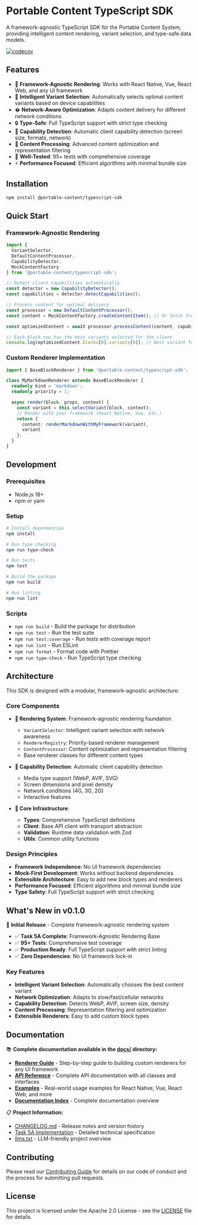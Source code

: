 # Portable Content TypeScript SDK

A framework-agnostic TypeScript SDK for the Portable Content System, providing intelligent content rendering, variant selection, and type-safe data models.

[![codecov](https://codecov.io/gh/portable-content/typescript-sdk/graph/badge.svg?token=kny2WCQvHx)](https://codecov.io/gh/portable-content/typescript-sdk)

## Features

- 🎨 **Framework-Agnostic Rendering**: Works with React Native, Vue, React Web, and any UI framework
- 🧠 **Intelligent Variant Selection**: Automatically selects optimal content variants based on device capabilities
- � **Network-Aware Optimization**: Adapts content delivery for different network conditions
- 🔒 **Type-Safe**: Full TypeScript support with strict type checking
- 📱 **Capability Detection**: Automatic client capability detection (screen size, formats, network)
- 🎯 **Content Processing**: Advanced content optimization and representation filtering
- 🧪 **Well-Tested**: 95+ tests with comprehensive coverage
- ⚡ **Performance Focused**: Efficient algorithms with minimal bundle size

## Installation

```bash
npm install @portable-content/typescript-sdk
```

## Quick Start

### Framework-Agnostic Rendering

```typescript
import {
  VariantSelector,
  DefaultContentProcessor,
  CapabilityDetector,
  MockContentFactory
} from '@portable-content/typescript-sdk';

// Detect client capabilities automatically
const detector = new CapabilityDetector();
const capabilities = detector.detectCapabilities();

// Process content for optimal delivery
const processor = new DefaultContentProcessor();
const content = MockContentFactory.createContentItem(); // Or fetch from your API

const optimizedContent = await processor.processContent(content, capabilities);

// Each block now has the best variants selected for the client
console.log(optimizedContent.blocks[0].variants[0]); // Best variant for this client
```

### Custom Renderer Implementation

```typescript
import { BaseBlockRenderer } from '@portable-content/typescript-sdk';

class MyMarkdownRenderer extends BaseBlockRenderer {
  readonly kind = 'markdown';
  readonly priority = 1;

  async render(block, props, context) {
    const variant = this.selectVariant(block, context);
    // Render with your framework (React Native, Vue, etc.)
    return {
      content: renderMarkdownWithMyFramework(variant),
      variant
    };
  }
}
```

## Development

### Prerequisites

- Node.js 18+
- npm or yarn

### Setup

```bash
# Install dependencies
npm install

# Run type checking
npm run type-check

# Run tests
npm test

# Build the package
npm run build

# Run linting
npm run lint
```

### Scripts

- `npm run build` - Build the package for distribution
- `npm run test` - Run the test suite
- `npm run test:coverage` - Run tests with coverage report
- `npm run lint` - Run ESLint
- `npm run format` - Format code with Prettier
- `npm run type-check` - Run TypeScript type checking

## Architecture

This SDK is designed with a modular, framework-agnostic architecture:

### Core Components

- **🎨 Rendering System**: Framework-agnostic rendering foundation
  - `VariantSelector`: Intelligent variant selection with network awareness
  - `RendererRegistry`: Priority-based renderer management
  - `ContentProcessor`: Content optimization and representation filtering
  - Base renderer classes for different content types

- **📱 Capability Detection**: Automatic client capability detection
  - Media type support (WebP, AVIF, SVG)
  - Screen dimensions and pixel density
  - Network conditions (4G, 3G, 2G)
  - Interactive features

- **🔧 Core Infrastructure**:
  - **Types**: Comprehensive TypeScript definitions
  - **Client**: Base API client with transport abstraction
  - **Validation**: Runtime data validation with Zod
  - **Utils**: Common utility functions

### Design Principles

- **Framework Independence**: No UI framework dependencies
- **Mock-First Development**: Works without backend dependencies
- **Extensible Architecture**: Easy to add new block types and renderers
- **Performance Focused**: Efficient algorithms and minimal bundle size
- **Type Safety**: Full TypeScript support with strict checking

## What's New in v0.1.0

🎉 **Initial Release** - Complete framework-agnostic rendering system

- ✅ **Task 5A Complete**: Framework-Agnostic Rendering Base
- ✅ **95+ Tests**: Comprehensive test coverage
- ✅ **Production Ready**: Full TypeScript support with strict linting
- ✅ **Zero Dependencies**: No UI framework lock-in

### Key Features

- **Intelligent Variant Selection**: Automatically chooses the best content variant
- **Network Optimization**: Adapts to slow/fast/cellular networks
- **Capability Detection**: Detects WebP, AVIF, screen size, density
- **Content Processing**: Representation filtering and optimization
- **Extensible Renderers**: Easy to add custom block types

## Documentation

📚 **Complete documentation available in the [docs/](./docs/) directory:**

- **[Renderer Guide](./docs/RENDERER_GUIDE.md)** - Step-by-step guide to building custom renderers for any UI framework
- **[API Reference](./docs/API_REFERENCE.md)** - Complete API documentation with all classes and interfaces
- **[Examples](./docs/EXAMPLES.md)** - Real-world usage examples for React Native, Vue, React Web, and more
- **[Documentation Index](./docs/README.md)** - Complete documentation overview

📋 **Project Information:**
- [CHANGELOG.md](./CHANGELOG.md) - Release notes and version history
- [Task 5A Implementation](./phase-1c/task-5a-rendering-base.md) - Detailed technical specification
- [llms.txt](./llms.txt) - LLM-friendly project overview

## Contributing

Please read our [Contributing Guide](./CONTRIBUTING.md) for details on our code of conduct and the process for submitting pull requests.

## License

This project is licensed under the Apache 2.0 License - see the [LICENSE](./LICENSE) file for details.